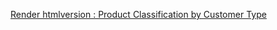 [Render htmlversion : Product Classification by Customer Type](https://htmlpreview.github.io/?https://github.com/hugohiraoka/Product_Classification_by_Customer_Type/blob/main/html/Product_Classification.html)

